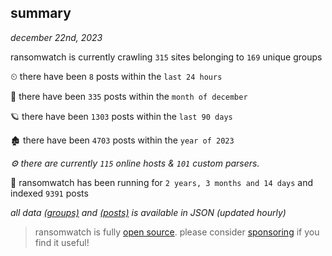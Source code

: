 
## summary
_december 22nd, 2023_

ransomwatch is currently crawling `315` sites belonging to `169` unique groups

⏲ there have been `8` posts within the `last 24 hours`

🦈 there have been `335` posts within the `month of december`

🪐 there have been `1303` posts within the `last 90 days`

🏚 there have been `4703` posts within the `year of 2023`

_⚙️ there are currently `115` online hosts & `101` custom parsers._

🦕 ransomwatch has been running for `2 years, 3 months and 14 days` and indexed `9391` posts

_all data  [(groups)](http://ransomwhat.telemetry.ltd/groups) and [(posts)](http://ransomwhat.telemetry.ltd/posts) is available in JSON (updated hourly)_

> ransomwatch is fully [open source](https://github.com/joshhighet/ransomwatch#ransomwatch--). please consider [sponsoring](https://github.com/sponsors/joshhighet) if you find it useful!
